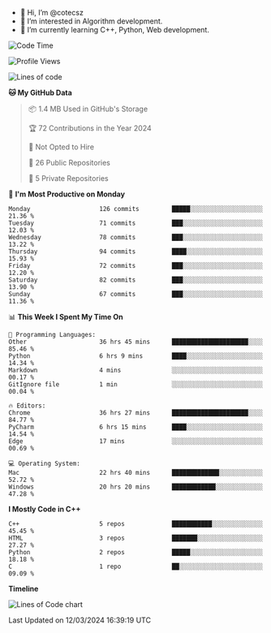 - 👋 Hi, I’m @cotecsz
- 👀 I’m interested in Algorithm development.
- 🌱 I’m currently learning C++, Python, Web development.

<!---
cotecsz/cotecsz is a ✨ special ✨ repository because its `README.md` (this file) appears on your GitHub profile.
You can click the Preview link to take a look at your changes.
--->

<!--START_SECTION:waka-->
![Code Time](http://img.shields.io/badge/Code%20Time-625%20hrs%2034%20mins-blue)

![Profile Views](http://img.shields.io/badge/Profile%20Views-0-blue)

![Lines of code](https://img.shields.io/badge/From%20Hello%20World%20I%27ve%20Written-1.2%20million%20lines%20of%20code-blue)

**🐱 My GitHub Data** 

> 📦 1.4 MB Used in GitHub's Storage 
 > 
> 🏆 72 Contributions in the Year 2024
 > 
> 🚫 Not Opted to Hire
 > 
> 📜 26 Public Repositories 
 > 
> 🔑 5 Private Repositories 
 > 
📅 **I'm Most Productive on Monday** 

```text
Monday                   126 commits         █████░░░░░░░░░░░░░░░░░░░░   21.36 % 
Tuesday                  71 commits          ███░░░░░░░░░░░░░░░░░░░░░░   12.03 % 
Wednesday                78 commits          ███░░░░░░░░░░░░░░░░░░░░░░   13.22 % 
Thursday                 94 commits          ████░░░░░░░░░░░░░░░░░░░░░   15.93 % 
Friday                   72 commits          ███░░░░░░░░░░░░░░░░░░░░░░   12.20 % 
Saturday                 82 commits          ███░░░░░░░░░░░░░░░░░░░░░░   13.90 % 
Sunday                   67 commits          ███░░░░░░░░░░░░░░░░░░░░░░   11.36 % 
```


📊 **This Week I Spent My Time On** 

```text
💬 Programming Languages: 
Other                    36 hrs 45 mins      █████████████████████░░░░   85.46 % 
Python                   6 hrs 9 mins        ████░░░░░░░░░░░░░░░░░░░░░   14.34 % 
Markdown                 4 mins              ░░░░░░░░░░░░░░░░░░░░░░░░░   00.17 % 
GitIgnore file           1 min               ░░░░░░░░░░░░░░░░░░░░░░░░░   00.04 % 

🔥 Editors: 
Chrome                   36 hrs 27 mins      █████████████████████░░░░   84.77 % 
PyCharm                  6 hrs 15 mins       ████░░░░░░░░░░░░░░░░░░░░░   14.54 % 
Edge                     17 mins             ░░░░░░░░░░░░░░░░░░░░░░░░░   00.69 % 

💻 Operating System: 
Mac                      22 hrs 40 mins      █████████████░░░░░░░░░░░░   52.72 % 
Windows                  20 hrs 20 mins      ████████████░░░░░░░░░░░░░   47.28 % 
```

**I Mostly Code in C++** 

```text
C++                      5 repos             ███████████░░░░░░░░░░░░░░   45.45 % 
HTML                     3 repos             ███████░░░░░░░░░░░░░░░░░░   27.27 % 
Python                   2 repos             █████░░░░░░░░░░░░░░░░░░░░   18.18 % 
C                        1 repo              ██░░░░░░░░░░░░░░░░░░░░░░░   09.09 % 
```



**Timeline**

![Lines of Code chart](https://raw.githubusercontent.com/cotecsz/cotecsz/master/assets/bar_graph.png)


 Last Updated on 12/03/2024 16:39:19 UTC
<!--END_SECTION:waka-->
